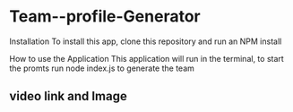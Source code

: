 # Team--profile-Generator



Installation
To install this app, clone this repository and run an NPM install

How to use the Application
This application will run in the terminal, to start the promts run node index.js to generate the team




## video link and Image 








